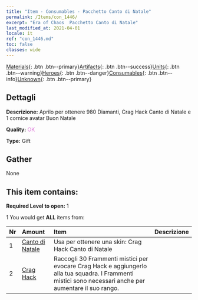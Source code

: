 ```yaml
---
title: "Item - Consumables - Pacchetto Canto di Natale"
permalink: /Items/con_1446/
excerpt: "Era of Chaos  Pacchetto Canto di Natale"
last_modified_at: 2021-04-01
locale: it
ref: "con_1446.md"
toc: false
classes: wide
---
```

 [Materials](/it/Items/){: .btn .btn--primary}[Artifacts](/it/Items/Artifacts/){: .btn .btn--success}[Units](/it/Items/Units/){: .btn .btn--warning}[Heroes](/it/Items/Heroes/){: .btn .btn--danger}[Consumables](/it/Items/Consumables/){: .btn .btn--info}[Unknown](/it/Items/Unknown/){: .btn .btn--primary}

## Dettagli
 **Descrizione:** Aprilo per ottenere 980 Diamanti, Crag Hack Canto di Natale e 1 cornice avatar Buon Natale

 **Quality:** <span style="color: #DA70D6">OK</span>

 **Type:** Gift

## Gather

  None

## This item contains:

 **Required Level to open:** 1

 1 You would get **ALL** items  from:

  | Nr | Amount |     Item    | Descrizione |
  |:---|:-------|:------------|:-----------:|
  | 1 | [Canto di Natale](/it/Items/con_1058/) | Usa per ottenere una skin: Crag Hack Canto di Natale | 
  | 2 | [Crag Hack](/it/Items/her_375/) | Raccogli 30 Frammenti mistici per evocare Crag Hack e aggiungerlo alla tua squadra. I Frammenti mistici sono necessari anche per aumentare il suo rango. | 

